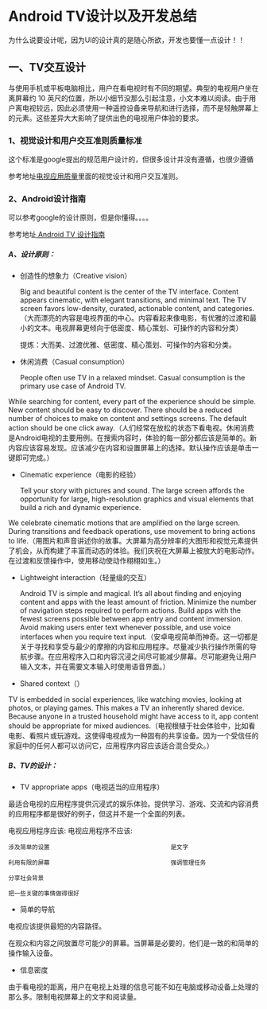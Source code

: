 # Android TV设计以及开发总结
为什么说要设计呢，因为UI的设计真的是随心所欲，开发也要懂一点设计！！
## 一、TV交互设计
  与使用手机或平板电脑相比，用户在看电视时有不同的期望。典型的电视用户坐在离屏幕约 10 英尺的位置，所以小细节没那么引起注意，小文本难以阅读。由于用户离电视较远，因此必须使用一种遥控设备来导航和进行选择，而不是轻触屏幕上的元素。这些差异大大影响了提供出色的电视用户体验的要求。
### 1、视觉设计和用户交互准则质量标准
  这个标准是google提出的规范用户设计的，但很多设计并没有遵循，也很少遵循

参考地址[电视应用质量](https://developer.android.google.cn/docs/quality-guidelines/tv-app-quality)里面的视觉设计和用户交互准则。

### 2、Android设计指南
  可以参考google的设计原则，但是你懂得。。。。
  
  参考地址[ Android TV 设计指南](https://designguidelines.withgoogle.com/android-tv/tv-apps/app-structure.html)
##### A、设计原则：
  - 创造性的想象力（Creative vision）
  
    Big and beautiful content is the center of the TV interface. Content appears cinematic, with elegant transitions, and minimal text. The TV screen favors low-density, curated, actionable content, and categories.（大而漂亮的内容是电视界面的中心。内容看起来像电影，有优雅的过渡和最小的文本。电视屏幕更倾向于低密度、精心策划、可操作的内容和分类）
    
    提炼：大而美、过渡优雅、低密度、精心策划、可操作的内容和分类。
  - 休闲消费（Casual consumption）
  
    People often use TV in a relaxed mindset. Casual consumption is the primary use case of Android TV.

While searching for content, every part of the experience should be simple. New content should be easy to discover. There should be a reduced number of choices to make on content and settings screens. The default action should be one click away.（人们经常在放松的状态下看电视。休闲消费是Android电视的主要用例。在搜索内容时，体验的每一部分都应该是简单的。新内容应该容易发现。应该减少在内容和设置屏幕上的选择。默认操作应该是单击一键即可完成。）

  - Cinematic experience（电影的经验）
  
    Tell your story with pictures and sound. The large screen affords the opportunity for large, high-resolution graphics and visual elements that build a rich and dynamic experience.

We celebrate cinematic motions that are amplified on the large screen. During transitions and feedback operations, use movement to bring actions to life.（用图片和声音讲述你的故事。大屏幕为高分辨率的大图形和视觉元素提供了机会，从而构建了丰富而动态的体验。我们庆祝在大屏幕上被放大的电影动作。在过渡和反馈操作中，使用移动使动作栩栩如生。）

 - Lightweight interaction（轻量级的交互）
 
   Android TV is simple and magical. It’s all about finding and enjoying content and apps with the least amount of friction. Minimize the number of navigation steps required to perform actions. Build apps with the fewest screens possible between app entry and content immersion. Avoid making users enter text whenever possible, and use voice interfaces when you require text input.（安卓电视简单而神奇。这一切都是关于寻找和享受与最少的摩擦的内容和应用程序。尽量减少执行操作所需的导航步骤。在应用程序入口和内容沉浸之间尽可能减少屏幕。尽可能避免让用户输入文本，并在需要文本输入时使用语音界面。）

 - Shared context（）
 
 TV is embedded in social experiences, like watching movies, looking at photos, or playing games. This makes a TV an inherently shared device. Because anyone in a trusted household might have access to it, app content should be appropriate for mixed audiences.（电视根植于社会体验中，比如看电影、看照片或玩游戏。这使得电视成为一种固有的共享设备。因为一个受信任的家庭中的任何人都可以访问它，应用程序内容应该适合混合受众。）

##### B、TV的设计：
 - TV appropriate apps（电视适当的应用程序）
 
 最适合电视的应用程序提供沉浸式的娱乐体验。提供学习、游戏、交流和内容消费的应用程序都是很好的例子，但这并不是一个全面的列表。
 
 电视应用程序应该:                               电视应用程序不应该:

    涉及简单的设置                                  是文字

    利用有限的屏幕                                  强调管理任务

    分享社会背景

    把一些关键的事情做得很好
  
  - 简单的导航

  电视应该提供最短的内容路径。

  在观众和内容之间放置尽可能少的屏幕。当屏幕是必要的，他们是一致的和简单的操作输入设备。
  
  - 信息密度
  
  由于看电视的距离，用户在电视上处理的信息可能不如在电脑或移动设备上处理的那么多。限制电视屏幕上的文字和阅读量。
